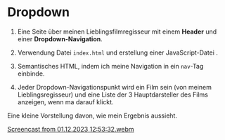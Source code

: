 # Dropdown

1. Eine Seite über meinen Lieblingsfilmregisseur mit einem **Header** und einer **Dropdown-Navigation**.

2. Verwendung Datei `index.html` und erstellung einer JavaScript-Datei .

3. Semantisches HTML, indem ich meine Navigation in ein `nav`-Tag einbinde.

4. Jeder Dropdown-Navigationspunkt wird ein Film sein (von meinem Lieblingsregisseur) und eine Liste der 3 Hauptdarsteller des Films anzeigen, wenn ma darauf klickt.


Eine kleine Vorstellung davon,  wie mein Ergebnis aussieht.




[Screencast from 01.12.2023 12:53:32.webm](https://github.com/fbw-d09/spa-dropdown-Sasa405/assets/118745186/c41388ad-2f39-4c7e-bbba-dbf2bbdee632)
